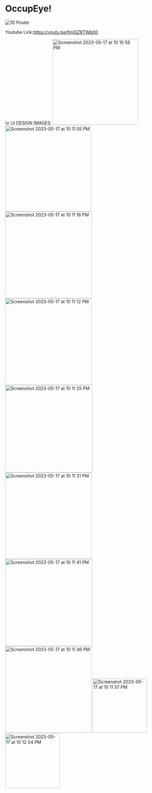 # OccupEye!
![1D Poster](https://user-images.githubusercontent.com/114037589/233030774-edd74b26-e31d-49d6-aaab-345a226ed849.png)



Youtube Link:https://youtu.be/fmjQZ8TWb00


\n
UI DESIGN IMAGES:
<img width="275" alt="Screenshot 2023-05-17 at 10 10 56 PM" src="https://github.com/YashSleepyBoi/OccupEye/assets/114037589/5d564ded-f448-4f13-bb56-551bb7b94538">
<img width="276" alt="Screenshot 2023-05-17 at 10 11 05 PM" src="https://github.com/YashSleepyBoi/OccupEye/assets/114037589/ec100c47-7aa1-48e3-92d5-792e4d67ca30">
<img width="279" alt="Screenshot 2023-05-17 at 10 11 18 PM" src="https://github.com/YashSleepyBoi/OccupEye/assets/114037589/fd3a0b23-d655-49aa-9d84-e84b7aa689a9">
<img width="279" alt="Screenshot 2023-05-17 at 10 11 12 PM" src="https://github.com/YashSleepyBoi/OccupEye/assets/114037589/bc871943-6dde-4541-b861-cb483b7cc0ba">
<img width="281" alt="Screenshot 2023-05-17 at 10 11 25 PM" src="https://github.com/YashSleepyBoi/OccupEye/assets/114037589/100c15e2-d54d-4291-8946-ff81e083a619">
<img width="278" alt="Screenshot 2023-05-17 at 10 11 31 PM" src="https://github.com/YashSleepyBoi/OccupEye/assets/114037589/3ca5b789-6a02-4d76-b630-0e59ac1acc4d">
<img width="280" alt="Screenshot 2023-05-17 at 10 11 41 PM" src="https://github.com/YashSleepyBoi/OccupEye/assets/114037589/e090587c-d8e4-4f15-af48-670d3c10f556">
<img width="278" alt="Screenshot 2023-05-17 at 10 11 46 PM" src="https://github.com/YashSleepyBoi/OccupEye/assets/114037589/635d3c08-6e9e-4f61-83d7-180d42a6d95f">
<img width="174" alt="Screenshot 2023-05-17 at 10 11 57 PM" src="https://github.com/YashSleepyBoi/OccupEye/assets/114037589/506f7f1c-d40d-4cca-b2ee-429c32a66afc">
<img width="175" alt="Screenshot 2023-05-17 at 10 12 04 PM" src="https://github.com/YashSleepyBoi/OccupEye/assets/114037589/62124df7-0e07-4637-a4f6-a2fbf3a60104">
